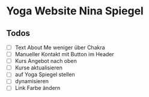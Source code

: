 # Yoga Website Nina Spiegel

## Todos

 - [ ] Text About Me weniger über Chakra
 - [ ] Manueller Kontakt mit Button im Header
 - [ ] Kurs Angebot nach oben
 - [ ] Kurse aktualisieren
 - [ ] auf Yoga Spiegel stellen
 - [ ] dynamisieren
 - [ ] Link Farbe ändern
